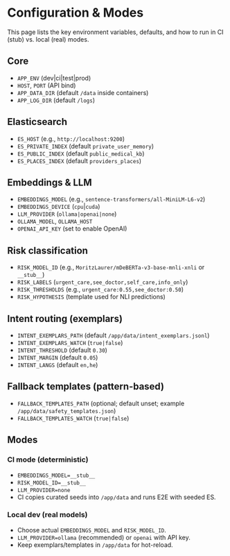 # Configuration & Modes

This page lists the key environment variables, defaults, and how to run in CI (stub) vs. local (real) modes.

## Core

- `APP_ENV` (dev|ci|test|prod)
- `HOST`, `PORT` (API bind)
- `APP_DATA_DIR` (default `/data` inside containers)
- `APP_LOG_DIR` (default `/logs`)

## Elasticsearch

- `ES_HOST` (e.g., `http://localhost:9200`)
- `ES_PRIVATE_INDEX` (default `private_user_memory`)
- `ES_PUBLIC_INDEX` (default `public_medical_kb`)
- `ES_PLACES_INDEX` (default `providers_places`)

## Embeddings & LLM

- `EMBEDDINGS_MODEL` (e.g., `sentence-transformers/all-MiniLM-L6-v2`)
- `EMBEDDINGS_DEVICE` (`cpu`|`cuda`)
- `LLM_PROVIDER` (`ollama|openai|none`)
- `OLLAMA_MODEL`, `OLLAMA_HOST`
- `OPENAI_API_KEY` (set to enable OpenAI)

## Risk classification

- `RISK_MODEL_ID` (e.g., `MoritzLaurer/mDeBERTa-v3-base-mnli-xnli` or `__stub__`)
- `RISK_LABELS` (`urgent_care,see_doctor,self_care,info_only`)
- `RISK_THRESHOLDS` (e.g., `urgent_care:0.55,see_doctor:0.50`)
- `RISK_HYPOTHESIS` (template used for NLI predictions)

## Intent routing (exemplars)

- `INTENT_EXEMPLARS_PATH` (default `/app/data/intent_exemplars.jsonl`)
- `INTENT_EXEMPLARS_WATCH` (`true|false`)
- `INTENT_THRESHOLD` (default `0.30`)
- `INTENT_MARGIN` (default `0.05`)
- `INTENT_LANGS` (default `en,he`)

## Fallback templates (pattern-based)

- `FALLBACK_TEMPLATES_PATH` (optional; default unset; example `/app/data/safety_templates.json`)
- `FALLBACK_TEMPLATES_WATCH` (`true|false`)

## Modes

### CI mode (deterministic)

- `EMBEDDINGS_MODEL=__stub__`
- `RISK_MODEL_ID=__stub__`
- `LLM_PROVIDER=none`
- CI copies curated seeds into `/app/data` and runs E2E with seeded ES.

### Local dev (real models)

- Choose actual `EMBEDDINGS_MODEL` and `RISK_MODEL_ID`.
- `LLM_PROVIDER=ollama` (recommended) or `openai` with API key.
- Keep exemplars/templates in `/app/data` for hot-reload.
